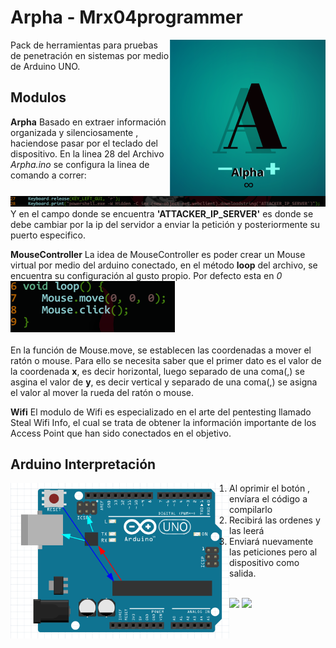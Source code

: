 
# Arpha - Mrx04programmer
<center>
<img src="https://raw.githubusercontent.com/mrx04programmer/Arpha/master/ico.png" width="250" align="right">
</center>
Pack de herramientas para pruebas de penetración en sistemas por medio de Arduino UNO.


## Modulos
**Arpha**
Basado en extraer información organizada y silenciosamente , haciendose pasar por el teclado del dispositivo.
En la linea 28 del Archivo *Arpha.ino* se configura la linea de comando a correr:
<br>![COMMAND](https://raw.githubusercontent.com/mrx04programmer/Arpha/master/img/command.png)
Y en el campo donde se encuentra **'ATTACKER_IP_SERVER'** es donde se debe cambiar por la ip del servidor a enviar la petición y posteriormente su puerto especifico.

**MouseController**
La idea de MouseController es poder crear un Mouse virtual por medio del arduino conectado, en el método **loop** del archivo, se encuentra su configuración al gusto propio. Por defecto esta en *0*
![LOOP](https://raw.githubusercontent.com/mrx04programmer/Arpha/master/img/loop.png)<br>
<br>En la función de Mouse.move, se establecen las coordenadas a mover el ratón o mouse. Para ello se necesita saber que el primer dato es el valor de la coordenada **x**, es decir horizontal, luego separado de una coma(,) se asgina el valor de **y**, es decir vertical y separado de una coma(,) se asigna el valor al mover la rueda del ratón o mouse.

**Wifi**
El modulo de Wifi es especializado en el arte del pentesting llamado Steal Wifi Info, el cual se trata de obtener la información importante de los Access Point que han sido conectados en el objetivo.

## Arduino Interpretación
<img align="left" src="https://raw.githubusercontent.com/mrx04programmer/Arpha/master/img/arduino.png" width="350">
<div>

1. Al oprimir el botón , envíara el código a compilarlo 
2. Recibirá las ordenes y las leerá
3. Enviará nuevamente las peticiones pero al dispositivo como salida.
</div>

<br><a href="#"><img src="https://img.shields.io/badge/Versión%20De%20Software-1.0-b?style=plastic&color=white&logoColor=black"></a>
<a href="#"><img src="https://img.shields.io/badge/Lenguaje%20Utilizado-Arduino-b?style=plastic&logo=arduino&color=informational&logoColor=white"></a>



